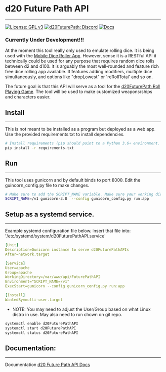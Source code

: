 d20 Future Path API
===================

-----
[![License: GPL v3](https://img.shields.io/badge/License-GPLv3-blue.svg)](https://choosealicense.com/licenses/gpl-3.0/)
[![d20FuturePath: Discord](https://img.shields.io/discord/581738731934056449.svg?label=discord&logo=discord)](https://discord.gg/UC74Gudw3m)
[![Docs](https://readthedocs.org/projects/ansicolortags/badge/?version=latest)](http://api.d20futurepath.com/docs/build/html/d20FuturePathAPI.html)


### Currently Under Development!!!

At the moment this tool really only used to emulate rolling dice. It is being used with the [Mobile Dice Roller App](https://github.com/orcephrye/mobileDiceRoller).
However, sense it is a RESTful API it technically could be used for any purpose that requires random dice rolls between
d2 and d100. It is arguably the most well-rounded and feature rich free dice rolling app available. It features adding
modifiers, multiple dice simultaneously, and options like "dropLowest" or 'reRollTotal' and so on. 

The future goal is that this API will serve as a tool for the [d20FuturePath Roll Playing Game](https://d20futurepath.com).
The tool will be used to make customized weapons/ships and characters easier.

## Install

----
This is not meant to be installed as a program but deployed as a web app. Use the provided requirements.txt to install
dependencies. 

```sh
# Install requirements (pip should point to a Python 3.6+ environment.
pip install -r requirements.txt
```


## Run

----
This tool uses gunicorn and by default binds to port 8000. Edit the guincorn_config.py file to make changes.

```sh
# Make sure to add the SCRIPT_NAME variable. Make sure your working directory is in the root git repo directory.
SCRIPT_NAME=/v1 gunicorn-3.8  --config gunicorn_config.py run:app
```

## Setup as a systemd service.

----
Example systemd configuration file below. Insert that file into: '/etc/systemd/system/d20FuturePathAPI.service'

```yaml
[Unit]
Description=Gunicorn instance to serve d20FuturePathAPIs
After=network.target

[Service]
User=apache
Group=apache
WorkingDirectory=/var/www/api/FuturePathAPI
Environment="SCRIPT_NAME=/v1"
ExecStart=gunicorn --config gunicorn_config.py run:app

[Install]
WantedBy=multi-user.target
```

* NOTE: You may need to adjust the User/Group based on what Linux distro in use. May also need to run chown on git repo.

```sh
systemctl enable d20FuturePathAPI
systemctl start d20FuturePathAPI
systemctl status d20FuturePathAPI
```

## Documentation:

----
Documentation [d20 Future Path API Docs](http://api.d20futurepath.com/docs/build/html/index.html)
